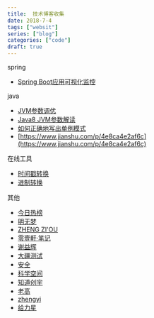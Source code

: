 ```yaml
---
title:  技术博客收集
date: 2018-7-4
tags: ["websit"]
series: ["blog"]
categories: ["code"]
draft: true
---
```


spring  
- [Spring Boot应用可视化监控](https://www.jianshu.com/p/7ecb57a3f326)

java  
- [JVM参数调优](https://juejin.im/post/5add9f29518825670960d113)
- [Java8 JVM参数解读](https://www.zybuluo.com/changedi/note/975529)
- [如何正确地写出单例模式](http://wuchong.me/blog/2014/08/28/how-to-correctly-write-singleton-pattern/)
- [https://www.jianshu.com/p/4e8ca4e2af6c](https://www.jianshu.com/p/4e8ca4e2af6c)

在线工具  
- [时间戳转换](http://www.beijing-time.org/shijianchuo/)
- [进制转换](https://tool.oschina.net/hexconvert)

其他  
- [今日热榜](http://hot.mrcuriosity.org/)
- [明无梦](https://www.dreamxu.com/)
- [ZHENG ZI'OU](https://orianna-zzo.github.io/)
- [零壹軒·笔记](http://note.qidong.name/)
- [谢益辉](https://yihui.name/cn/)
- [大疆测试](http://debugtalk.com/)
- [安全](https://impakho.com/)
- [科学空间](https://kexue.fm/)
- [知道创宇](https://www.rockyqi.net/Knownsec_RD_Checklist_v3.0/v3.0.html)
- [老高](https://blog.phpgao.com/open_terminal_in_finder.html)
- [zhengyi](http://blog.zhengyi.one/)
- [给力星](http://www.powerxing.com/)

